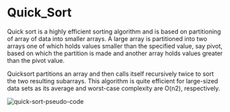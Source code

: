 
# Quick_Sort

Quick sort is a highly efficient sorting algorithm and is based on partitioning of array of data into smaller arrays. A large array is partitioned into two arrays one of which holds values smaller than the specified value, say pivot, based on which the partition is made and another array holds values greater than the pivot value.

Quicksort partitions an array and then calls itself recursively twice to sort the two resulting subarrays. This algorithm is quite efficient for large-sized data sets as its average and worst-case complexity are O(n2), respectively.

![quick-sort-pseudo-code](https://user-images.githubusercontent.com/81616253/133014874-2862069c-64b5-4385-8852-76bda95cc663.png)


